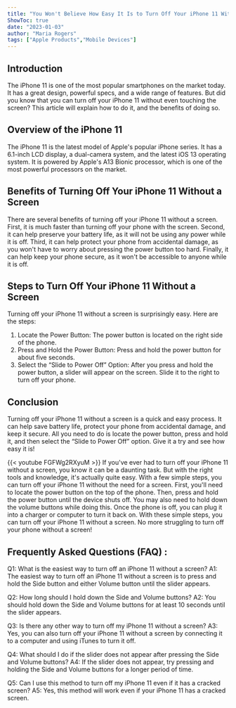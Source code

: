 ```yaml
---
title: "You Won't Believe How Easy It Is to Turn Off Your iPhone 11 Without a Screen!"
ShowToc: true 
date: "2023-01-03"
author: "Maria Rogers" 
tags: ["Apple Products","Mobile Devices"]
---
```

## Introduction 
The iPhone 11 is one of the most popular smartphones on the market today. It has a great design, powerful specs, and a wide range of features. But did you know that you can turn off your iPhone 11 without even touching the screen? This article will explain how to do it, and the benefits of doing so. 

## Overview of the iPhone 11 
The iPhone 11 is the latest model of Apple's popular iPhone series. It has a 6.1-inch LCD display, a dual-camera system, and the latest iOS 13 operating system. It is powered by Apple's A13 Bionic processor, which is one of the most powerful processors on the market. 

## Benefits of Turning Off Your iPhone 11 Without a Screen
There are several benefits of turning off your iPhone 11 without a screen. First, it is much faster than turning off your phone with the screen. Second, it can help preserve your battery life, as it will not be using any power while it is off. Third, it can help protect your phone from accidental damage, as you won't have to worry about pressing the power button too hard. Finally, it can help keep your phone secure, as it won't be accessible to anyone while it is off. 

## Steps to Turn Off Your iPhone 11 Without a Screen
Turning off your iPhone 11 without a screen is surprisingly easy. Here are the steps: 

1. Locate the Power Button: The power button is located on the right side of the phone. 
2. Press and Hold the Power Button: Press and hold the power button for about five seconds. 
3. Select the “Slide to Power Off” Option: After you press and hold the power button, a slider will appear on the screen. Slide it to the right to turn off your phone. 

## Conclusion 
Turning off your iPhone 11 without a screen is a quick and easy process. It can help save battery life, protect your phone from accidental damage, and keep it secure. All you need to do is locate the power button, press and hold it, and then select the “Slide to Power Off” option. Give it a try and see how easy it is!

{{< youtube FGFWg2RXyuM >}} 
If you've ever had to turn off your iPhone 11 without a screen, you know it can be a daunting task. But with the right tools and knowledge, it's actually quite easy. With a few simple steps, you can turn off your iPhone 11 without the need for a screen. First, you'll need to locate the power button on the top of the phone. Then, press and hold the power button until the device shuts off. You may also need to hold down the volume buttons while doing this. Once the phone is off, you can plug it into a charger or computer to turn it back on. With these simple steps, you can turn off your iPhone 11 without a screen. No more struggling to turn off your phone without a screen!

## Frequently Asked Questions (FAQ) :
Q1: What is the easiest way to turn off an iPhone 11 without a screen? 
A1: The easiest way to turn off an iPhone 11 without a screen is to press and hold the Side button and either Volume button until the slider appears.

Q2: How long should I hold down the Side and Volume buttons? 
A2: You should hold down the Side and Volume buttons for at least 10 seconds until the slider appears.

Q3: Is there any other way to turn off my iPhone 11 without a screen? 
A3: Yes, you can also turn off your iPhone 11 without a screen by connecting it to a computer and using iTunes to turn it off.

Q4: What should I do if the slider does not appear after pressing the Side and Volume buttons? 
A4: If the slider does not appear, try pressing and holding the Side and Volume buttons for a longer period of time.

Q5: Can I use this method to turn off my iPhone 11 even if it has a cracked screen? 
A5: Yes, this method will work even if your iPhone 11 has a cracked screen.


